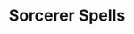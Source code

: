 ---
title: Sorcerer Spells
permalink: /spells/sorcerer/
layout: spell-list-sorcerer
exclude: true
---